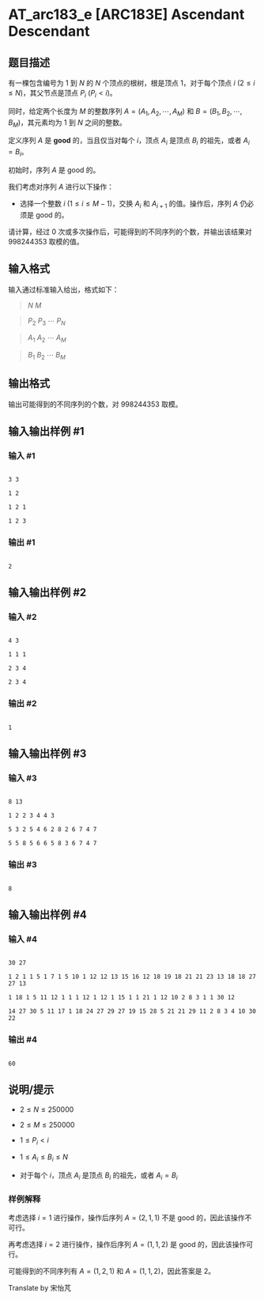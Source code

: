 # AT_arc183_e [ARC183E] Ascendant Descendant

## 题目描述

有一棵包含编号为 $1$ 到 $N$ 的 $N$ 个顶点的根树，根是顶点 $1$，对于每个顶点 $i$ ($2 \leq i \leq N$)，其父节点是顶点 $P_i$ ($P_i < i$)。

同时，给定两个长度为 $M$ 的整数序列 $A=(A_1, A_2, \cdots, A_M)$ 和 $B=(B_1, B_2, \cdots, B_M)$，其元素均为 $1$ 到 $N$ 之间的整数。

定义序列 $A$ 是 **good** 的，当且仅当对每个 $i$，顶点 $A_i$ 是顶点 $B_i$ 的祖先，或者 $A_i = B_i$。

初始时，序列 $A$ 是 good 的。

我们考虑对序列 $A$ 进行以下操作：

- 选择一个整数 $i$ ($1 \leq i \leq M-1$)，交换 $A_i$ 和 $A_{i+1}$ 的值。操作后，序列 $A$ 仍必须是 good 的。

请计算，经过 $0$ 次或多次操作后，可能得到的不同序列的个数，并输出该结果对 $998244353$ 取模的值。

## 输入格式

输入通过标准输入给出，格式如下：

> $N$ $M$  
> $P_2$ $P_3$ $\cdots$ $P_N$  
> $A_1$ $A_2$ $\cdots$ $A_M$  
> $B_1$ $B_2$ $\cdots$ $B_M$

## 输出格式

输出可能得到的不同序列的个数，对 $998244353$ 取模。

## 输入输出样例 #1

### 输入 #1

```
3 3
1 2
1 2 1
1 2 3
```

### 输出 #1

```
2
```

## 输入输出样例 #2

### 输入 #2

```
4 3
1 1 1
2 3 4
2 3 4
```

### 输出 #2

```
1
```

## 输入输出样例 #3

### 输入 #3

```
8 13
1 2 2 3 4 4 3
5 3 2 5 4 6 2 8 2 6 7 4 7
5 5 8 5 6 6 5 8 3 6 7 4 7
```

### 输出 #3

```
8
```

## 输入输出样例 #4

### 输入 #4

```
30 27
1 2 1 1 5 1 7 1 5 10 1 12 12 13 15 16 12 18 19 18 21 21 23 13 18 18 27 27 13
1 18 1 5 11 12 1 1 1 12 1 12 1 15 1 1 21 1 12 10 2 8 3 1 1 30 12
14 27 30 5 11 17 1 18 24 27 29 27 19 15 28 5 21 21 29 11 2 8 3 4 10 30 22
```

### 输出 #4

```
60
```

## 说明/提示

- $2 \leq N \leq 250000$
- $2 \leq M \leq 250000$
- $1 \leq P_i < i$
- $1 \leq A_i \leq B_i \leq N$
- 对于每个 $i$，顶点 $A_i$ 是顶点 $B_i$ 的祖先，或者 $A_i = B_i$

### 样例解释

考虑选择 $i = 1$ 进行操作，操作后序列 $A=(2,1,1)$ 不是 good 的，因此该操作不可行。  

再考虑选择 $i = 2$ 进行操作，操作后序列 $A=(1,1,2)$ 是 good 的，因此该操作可行。  
可能得到的不同序列有 $A=(1,2,1)$ 和 $A=(1,1,2)$，因此答案是 $2$。

Translate by 宋怡芃